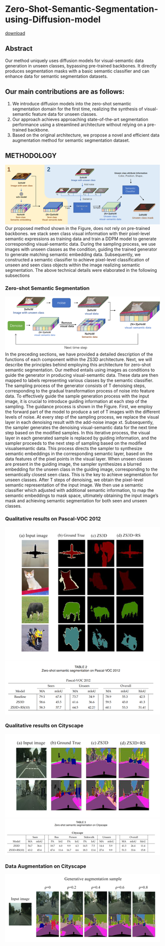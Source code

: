 # Zero-Shot-Semantic-Segmentation-using-Diffusion-model
[download](https://1drv.ms/b/s!AlAOIOBwskGHwUvkLENBiBq70gd4?e=hhMEoB)

## Abstract
Our method uniquely uses diffusion models for visual-semantic data generation in unseen classes, bypassing pre-trained backbones. It directly produces segmentation masks with a basic semantic classifier and can enhance data for semantic segmentation datasets.

  
## Our main contributions are as follows:
1) We introduce diffusion models into the zero-shot
semantic segmentation domain for the first time,
realizing the synthesis of visual-semantic feature
data for unseen classes.
2) Our approach achieves approaching state-of-the-art
segmentation performance using a streamlined
architecture without relying on a pre-trained
backbone.
3) Based on the original architecture, we propose a
novel and efficient data augmentation method for
semantic segmentation dataset.

  
## METHODOLOGY
![alt text](overview.png)
Our proposed method shown in the Figure, does not rely on
pre-trained backbones. we stack seen class visual information with their pixel-level semantic expressions as training
data and train a DDPM model to generate corresponding
visual-semantic data. During the sampling process, we use
images with unseen classes as the condition, guiding the
trained generator to generate matching semantic embedding
data. Subsequently, we constructed a semantic classifier to
achieve pixel-level classification of unseen and seen class
objects within the image realizing semantic segmentation.
The above technical details were elaborated in the following
subsections

  
###  Zero-shot Semantic Segmentation
![alt text](semantic-segmentation.png)
In the preceding sections, we have provided a detailed
description of the functions of each component within the
ZS3D architecture. Next, we will describe the principles behind employing this architecture for zero-shot semantic segmentation. Our method entails using images as conditions
to guide the generator in producing visual-semantic data.
These data are then mapped to labels representing various
classes by the semantic classifier. The sampling process of
the generator consists of T denoising steps, corresponding
to the gradual transformation process of noise into feature
data. To effectively guide the sample generation process
with the input image, it is crucial to introduce guiding
information at each step of the sampling.
The guidance process is shown in the Figure. First, we
employ the forward part of the model to produce a set of T
images with the different levels of noise. At every step of the
sampling process, we replace the visual layer in each denoising result with the add-noise image xt. Subsequently, the
sampler generates the denoising visual-semantic data for
the next time step based on the modified samples. In this iterative process, the visual layer in each generated sample is
replaced by guiding information, and the sampler proceeds
to the next step of sampling based on the modified visualsemantic data. This process directs the sampler to synthesize
semantic embeddings in the corresponding semantic layer,
based on the data features of the pixel points in the visual
layer. When unseen classes are present in the guiding image, the sampler synthesizes a blurred embedding for the
unseen class in the guiding image, corresponding to the
semantically closest seen class. This is the key to achieve
segmentation for unseen classes. After T steps of denoising,
we obtain the pixel-level semantic representation of the input image. We then use a semantic classifier which adjusted
with additional semantic information, to map the semantic
embeddings to mask space, ultimately obtaining the input
image’s mask and achieving semantic segmentation for both
seen and unseen classes.

  
###  Qualitative results on Pascal-VOC 2012
![alt text](result_VOC2.png)
![alt text](table_pascal.png)

  
###  Qualitative results on Cityscape
![alt text](city_result.png)
![alt text](table_city.png)

  
### Data Augmentation on Cityscape
![alt text](guidance_sample.png)





